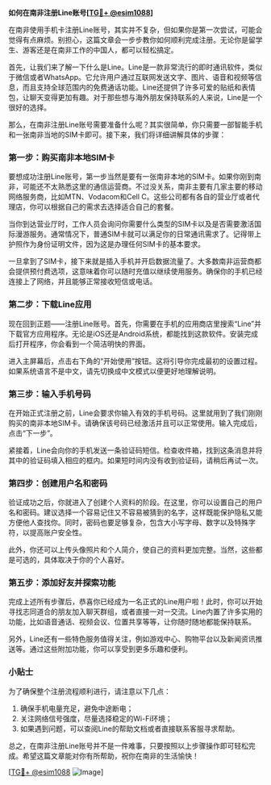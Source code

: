 **如何在南非注册Line账号[[TG💪+ @esim1088](https://t.me/s/esim1088)]**

在南非使用手机卡注册Line账号，其实并不复杂，但如果你是第一次尝试，可能会觉得有点麻烦。别担心，这篇文章会一步步教你如何顺利完成注册。无论你是留学生、游客还是在南非工作的中国人，都可以轻松搞定。

首先，让我们来了解一下什么是Line。Line是一款非常流行的即时通讯软件，类似于微信或者WhatsApp。它允许用户通过互联网发送文字、图片、语音和视频等信息，而且支持全球范围内的免费通话功能。Line还提供了许多可爱的贴纸和表情包，让聊天变得更加有趣。对于那些想与海外朋友保持联系的人来说，Line是一个很好的选择。

那么，在南非注册Line账号需要准备什么呢？其实很简单，你只需要一部智能手机和一张南非当地的SIM卡即可。接下来，我们将详细讲解具体的步骤：

### 第一步：购买南非本地SIM卡

要想成功注册Line账号，第一步当然是要有一张南非本地的SIM卡。如果你刚到南非，可能还不太熟悉这里的通信运营商。不过没关系，南非主要有几家主要的移动网络服务商，比如MTN、Vodacom和Cell C。这些公司都有各自的营业厅或者代理店，你可以根据自己的需求去选择适合自己的套餐。

当你到达营业厅时，工作人员会询问你需要什么类型的SIM卡以及是否需要激活国际漫游服务。通常情况下，普通SIM卡就可以满足你的日常通讯需求了。记得带上护照作为身份证明文件，因为这是办理任何SIM卡的基本要求。

一旦拿到了SIM卡，接下来就是插入手机并开启数据流量了。大多数南非运营商都会提供预付费选项，这意味着你可以随时充值以继续使用服务。确保你的手机已经连接上了网络，并且能够正常接收短信或电话。

### 第二步：下载Line应用

现在回到正题——注册Line账号。首先，你需要在手机的应用商店里搜索“Line”并下载官方应用程序。无论是iOS还是Android系统，都能找到这款软件。安装完成后打开程序，你会看到一个简洁明快的界面。

进入主屏幕后，点击右下角的“开始使用”按钮。这将引导你完成最初的设置过程。如果系统语言不是中文，请先切换成中文模式以便更好地理解说明。

### 第三步：输入手机号码

在开始正式注册之前，Line会要求你输入有效的手机号码。这里就用到了我们刚刚购买的南非本地SIM卡。请确保该号码已经激活并且可以正常使用。输入完成后，点击“下一步”。

紧接着，Line会向你的手机发送一条验证码短信。检查收件箱，找到这条消息并将其中的验证码填入相应的框内。如果短时间内没有收到验证码，请稍后再试一次。

### 第四步：创建用户名和密码

验证成功之后，你就进入了创建个人资料的阶段。在这里，你可以设置自己的用户名和密码。建议选择一个容易记住又不容易被猜到的名字，这样既能保护隐私又能方便他人查找你。同时，密码也要足够复杂，包含大小写字母、数字以及特殊字符，以提高账户安全性。

此外，你还可以上传头像照片和个人简介，使自己的资料更加完整。当然，这些都是可选的，具体取决于你的个人喜好。

### 第五步：添加好友并探索功能

完成上述所有步骤后，恭喜你已经成为一名正式的Line用户啦！此时，你可以开始寻找志同道合的朋友加入聊天群组，或者直接一对一交流。Line内置了许多实用的功能，比如语音通话、视频会议、位置共享等等，让你随时随地都能保持联系。

另外，Line还有一些特色服务值得关注，例如游戏中心、购物平台以及新闻资讯推送等。通过这些附加功能，你可以享受到更多乐趣和便利。

### 小贴士

为了确保整个注册流程顺利进行，请注意以下几点：
1. 确保手机电量充足，避免中途断电；
2. 关注网络信号强度，尽量选择稳定的Wi-Fi环境；
3. 如果遇到问题，可以查阅Line的帮助文档或者直接联系客服寻求帮助。

总之，在南非注册Line账号并不是一件难事，只要按照以上步骤操作即可轻松完成。希望这篇文章能对你有所帮助，祝你在南非的生活愉快！

[[TG💪+ @esim1088](https://t.me/s/esim1088) ![Image](https://i.postimg.cc/4NQfJmqS/Snipaste-2025-05-13-00-14-12.png)]
